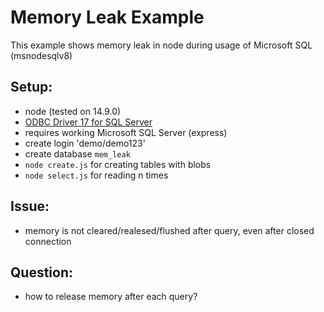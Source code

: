 # Memory Leak Example

This example shows memory leak in node during usage of Microsoft SQL (msnodesqlv8)

## Setup:

- node (tested on 14.9.0)
- [ODBC Driver 17 for SQL Server](https://www.microsoft.com/en-us/download/details.aspx?id=56567)
- requires working Microsoft SQL Server (express)
- create login 'demo/demo123'
- create database `mem_leak`
- `node create.js` for creating tables with blobs
- `node select.js` for reading n times

## Issue:

- memory is not cleared/realesed/flushed after query, even after closed connection

## Question:

- how to release memory after each query?
